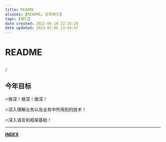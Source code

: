 ```yaml
---
title: README
aliases: [README, 全局索引]
tags: [索引]
date created: 2022-06-10 22:35:29
date updated: 2023-05-06 13:44:47
---
```


# README

```ActivityHistory

/

```

## 今年目标

🔥做深！做深！做深！

🔥深入理解业务以及业务中所用到的技术！

🔥深入语言和框架基础！

---

**[INDEX](./%F0%9F%93%8B%E7%9B%AE%E5%BD%95.md)**
